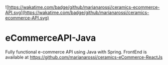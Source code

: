 ![https://wakatime.com/badge/github/marianarossi/ceramics-ecommerce-API.svg](https://wakatime.com/badge/github/marianarossi/ceramics-ecommerce-API.svg)

# eCommerceAPI-Java
Fully functional e-commerce API using Java with Spring. FrontEnd is available at https://github.com/marianarossi/ceramics-eCommerce-ReactJs
